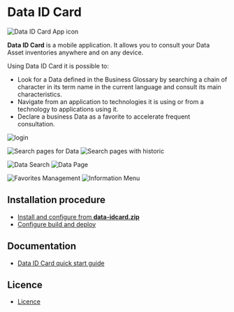 # Data ID Card

![Data ID Card App icon](docs/images/Favicon.png)

**Data ID Card** is a mobile application. It allows you to consult your Data Asset inventories anywhere and on any device.


Using Data ID Card it is possible to:

- Look for a Data defined in the Business Glossary by searching a chain of character in its term name in the current language and consult its main characteristics.
- Navigate from an application to technologies it is using or from a technology to applications using it.
- Declare a business Data as a favorite to accelerate frequent consultation.

![login](docs/images/QSG-TabletLoginPage.png
)

![Search pages for Data](docs/images/QSG-SearchPage.png)
![Search pages with historic](docs/images/QSG-LastViewedPage.png)

![Data Search](docs/images/QSG-SearchTermPage.png)
![Data Page](docs/images/QSG-DataPage.png)

![Favorites Management](docs/images/QSG-FavoritesManagement.png)
![Information Menu](docs/images/QSG-InformationMenu.png)

## Installation procedure

- [Install and configure from **data-idcard.zip**](docs/deployment.md)
- [Configure build and deploy](docs/configure-build-deploy.md)

## Documentation

- [Data ID Card quick start guide](docs/readme.md)

## Licence
- [Licence](LICENSE)
